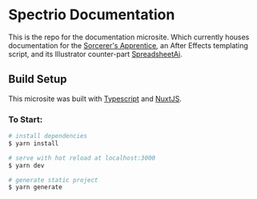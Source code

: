 # Spectrio Documentation

This is the repo for the documentation microsite. Which currently houses documentation for the [Sorcerer's Apprentice](https://github.com/Spectrio-Creative/sorcercers-apprentice), an After Effects templating script, and its Illustrator counter-part [SpreadsheetAi](https://github.com/Spectrio-Creative/SpreadsheetAi).  

## Build Setup

  This microsite was built with [Typescript](https://www.typescriptlang.org/) and [NuxtJS](https://nuxtjs.org/).

### To Start:

```bash
# install dependencies
$ yarn install

# serve with hot reload at localhost:3000
$ yarn dev

# generate static project
$ yarn generate
```